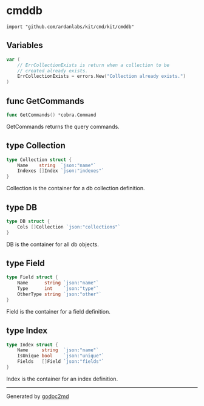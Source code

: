 
# cmddb
    import "github.com/ardanlabs/kit/cmd/kit/cmddb"





## Variables
``` go
var (
    // ErrCollectionExists is return when a collection to be
    // created already exists.
    ErrCollectionExists = errors.New("Collection already exists.")
)
```

## func GetCommands
``` go
func GetCommands() *cobra.Command
```
GetCommands returns the query commands.



## type Collection
``` go
type Collection struct {
    Name    string  `json:"name"`
    Indexes []Index `json:"indexes"`
}
```
Collection is the container for a db collection definition.











## type DB
``` go
type DB struct {
    Cols []Collection `json:"collections"`
}
```
DB is the container for all db objects.











## type Field
``` go
type Field struct {
    Name      string `json:"name"`
    Type      int    `json:"type"`
    OtherType string `json:"other"`
}
```
Field is the container for a field definition.











## type Index
``` go
type Index struct {
    Name     string  `json:"name"`
    IsUnique bool    `json:"unique"`
    Fields   []Field `json:"fields"`
}
```
Index is the container for an index definition.

















- - -
Generated by [godoc2md](http://godoc.org/github.com/davecheney/godoc2md)